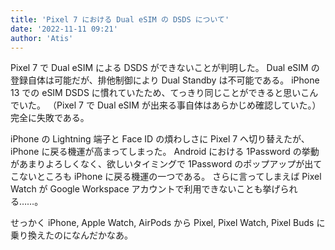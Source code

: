 ```yaml
---
title: 'Pixel 7 における Dual eSIM の DSDS について'
date: '2022-11-11 09:21'
author: 'Atis'
---
```


Pixel 7 で Dual eSIM による DSDS ができないことが判明した。
Dual eSIM の登録自体は可能だが、排他制御により Dual Standby は不可能である。
iPhone 13 での eSIM DSDS に慣れていたため、てっきり同じことができると思いこんでいた。
（Pixel 7 で Dual eSIM が出来る事自体はあらかじめ確認していた。）
完全に失敗である。

iPhone の Lightning 端子と Face ID の煩わしさに Pixel 7 へ切り替えたが、iPhone に戻る機運が高まってしまった。
Android における 1Password の挙動があまりよろしくなく、欲しいタイミングで 1Password のポップアップが出てこないところも iPhone に戻る機運の一つである。
さらに言ってしまえば Pixel Watch が Google Workspace アカウントで利用できないことも挙げられる……。

せっかく iPhone, Apple Watch, AirPods から Pixel, Pixel Watch, Pixel Buds に乗り換えたのになんだかなあ。
